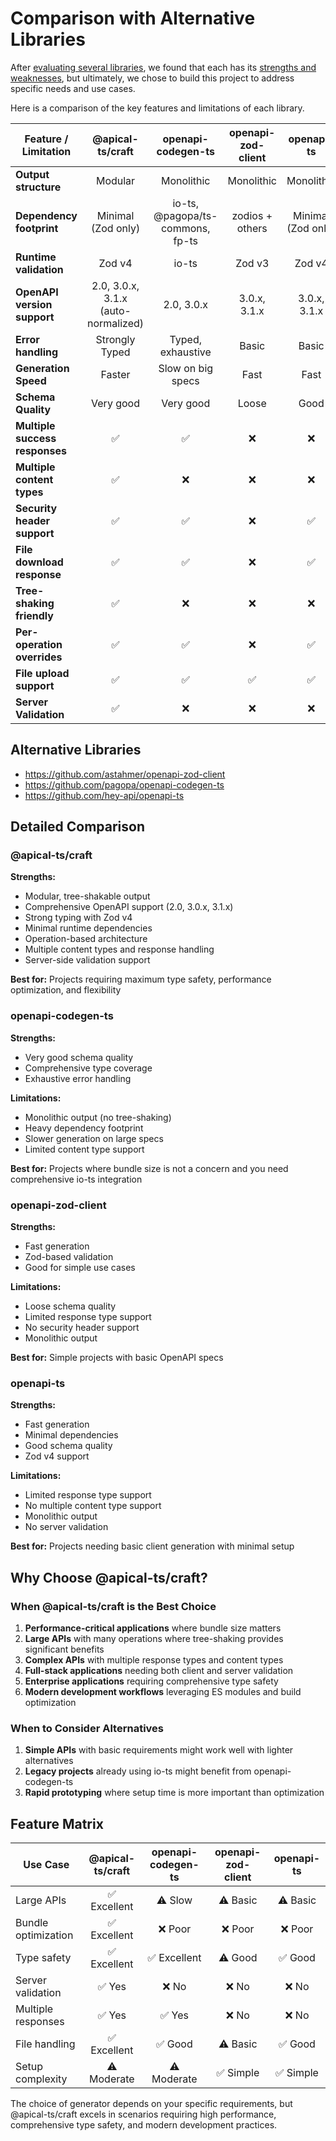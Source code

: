 # Comparison with Alternative Libraries

After
[evaluating several libraries](https://github.com/gunzip/openapi-generator-benchmark),
we found that each has its
[strengths and weaknesses](https://pagopa.github.io/dx/blog/typescript-openapi-generators-0.1-alpha),
but ultimately, we chose to build this project to address specific needs and use
cases.

Here is a comparison of the key features and limitations of each library.

| Feature / Limitation           |          @apical-ts/craft           |        openapi-codegen-ts        | openapi-zod-client |     openapi-ts     |
| ------------------------------ | :---------------------------------: | :------------------------------: | :----------------: | :----------------: |
| **Output structure**           |               Modular               |            Monolithic            |     Monolithic     |     Monolithic     |
| **Dependency footprint**       |         Minimal (Zod only)          | io-ts, @pagopa/ts-commons, fp-ts |  zodios + others   | Minimal (Zod only) |
| **Runtime validation**         |               Zod v4                |              io-ts               |       Zod v3       |       Zod v4       |
| **OpenAPI version support**    | 2.0, 3.0.x, 3.1.x (auto-normalized) |            2.0, 3.0.x            |    3.0.x, 3.1.x    |    3.0.x, 3.1.x    |
| **Error handling**             |           Strongly Typed            |        Typed, exhaustive         |       Basic        |       Basic        |
| **Generation Speed**           |               Faster                |        Slow on big specs         |        Fast        |        Fast        |
| **Schema Quality**             |              Very good              |            Very good             |       Loose        |        Good        |
| **Multiple success responses** |                 ✅                  |                ✅                |         ❌         |         ❌         |
| **Multiple content types**     |                 ✅                  |                ❌                |         ❌         |         ❌         |
| **Security header support**    |                 ✅                  |                ✅                |         ❌         |         ✅         |
| **File download response**     |                 ✅                  |                ✅                |         ❌         |         ✅         |
| **Tree-shaking friendly**      |                 ✅                  |                ❌                |         ❌         |         ❌         |
| **Per-operation overrides**    |                 ✅                  |                ✅                |         ❌         |         ✅         |
| **File upload support**        |                 ✅                  |                ✅                |         ✅         |         ✅         |
| **Server Validation**          |                 ✅                  |                ❌                |         ❌         |         ❌         |

## Alternative Libraries

- https://github.com/astahmer/openapi-zod-client
- https://github.com/pagopa/openapi-codegen-ts
- https://github.com/hey-api/openapi-ts

## Detailed Comparison

### @apical-ts/craft

**Strengths:**

- Modular, tree-shakable output
- Comprehensive OpenAPI support (2.0, 3.0.x, 3.1.x)
- Strong typing with Zod v4
- Minimal runtime dependencies
- Operation-based architecture
- Multiple content types and response handling
- Server-side validation support

**Best for:** Projects requiring maximum type safety, performance optimization,
and flexibility

### openapi-codegen-ts

**Strengths:**

- Very good schema quality
- Comprehensive type coverage
- Exhaustive error handling

**Limitations:**

- Monolithic output (no tree-shaking)
- Heavy dependency footprint
- Slower generation on large specs
- Limited content type support

**Best for:** Projects where bundle size is not a concern and you need
comprehensive io-ts integration

### openapi-zod-client

**Strengths:**

- Fast generation
- Zod-based validation
- Good for simple use cases

**Limitations:**

- Loose schema quality
- Limited response type support
- No security header support
- Monolithic output

**Best for:** Simple projects with basic OpenAPI specs

### openapi-ts

**Strengths:**

- Fast generation
- Minimal dependencies
- Good schema quality
- Zod v4 support

**Limitations:**

- Limited response type support
- No multiple content type support
- Monolithic output
- No server validation

**Best for:** Projects needing basic client generation with minimal setup

## Why Choose @apical-ts/craft?

### When @apical-ts/craft is the Best Choice

1. **Performance-critical applications** where bundle size matters
2. **Large APIs** with many operations where tree-shaking provides significant
   benefits
3. **Complex APIs** with multiple response types and content types
4. **Full-stack applications** needing both client and server validation
5. **Enterprise applications** requiring comprehensive type safety
6. **Modern development workflows** leveraging ES modules and build optimization

### When to Consider Alternatives

1. **Simple APIs** with basic requirements might work well with lighter
   alternatives
2. **Legacy projects** already using io-ts might benefit from openapi-codegen-ts
3. **Rapid prototyping** where setup time is more important than optimization

## Feature Matrix

| Use Case            | @apical-ts/craft | openapi-codegen-ts | openapi-zod-client | openapi-ts |
| ------------------- | :--------------: | :----------------: | :----------------: | :--------: |
| Large APIs          |   ✅ Excellent   |      ⚠️ Slow       |      ⚠️ Basic      |  ⚠️ Basic  |
| Bundle optimization |   ✅ Excellent   |      ❌ Poor       |      ❌ Poor       |  ❌ Poor   |
| Type safety         |   ✅ Excellent   |    ✅ Excellent    |      ⚠️ Good       |  ✅ Good   |
| Server validation   |      ✅ Yes      |       ❌ No        |       ❌ No        |   ❌ No    |
| Multiple responses  |      ✅ Yes      |       ✅ Yes       |       ❌ No        |   ❌ No    |
| File handling       |   ✅ Excellent   |      ✅ Good       |      ⚠️ Basic      |  ✅ Good   |
| Setup complexity    |   ⚠️ Moderate    |    ⚠️ Moderate     |     ✅ Simple      | ✅ Simple  |

The choice of generator depends on your specific requirements, but
@apical-ts/craft excels in scenarios requiring high performance, comprehensive
type safety, and modern development practices.
